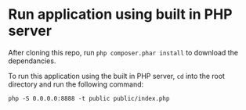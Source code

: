 # Run application using built in PHP server

After cloning this repo, run `php composer.phar install` to download the dependancies.

To run this application using the built in PHP server, `cd` into the root directory and run the following command:

```
php -S 0.0.0.0:8888 -t public public/index.php
```

